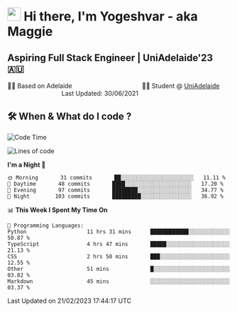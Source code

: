 <h1><img src="https://emojis.slackmojis.com/emojis/images/1531849430/4246/blob-sunglasses.gif?1531849430" width="30"/> Hi there, I'm Yogeshvar - aka Maggie</h1>

## Aspiring Full Stack Engineer | UniAdelaide'23 🇦🇺  
🏂🏻  Based on Adelaide &nbsp;&nbsp;&nbsp;&nbsp;&nbsp;&nbsp;&nbsp;&nbsp;&nbsp;&nbsp;&nbsp;&nbsp;&nbsp;&nbsp;&nbsp;&nbsp;&nbsp;&nbsp;&nbsp;&nbsp;&nbsp;&nbsp;&nbsp;&nbsp;&nbsp;&nbsp;&nbsp;&nbsp;&nbsp;&nbsp;&nbsp;&nbsp;&nbsp;&nbsp;&nbsp;&nbsp;&nbsp;&nbsp;&nbsp;👨‍💻 Student @ [UniAdelaide](https://www.adelaide.edu.au)   &nbsp;&nbsp;&nbsp;&nbsp;&nbsp;&nbsp;&nbsp;&nbsp;&nbsp;&nbsp;&nbsp;&nbsp;&nbsp;&nbsp;&nbsp;&nbsp;&nbsp;&nbsp;&nbsp;&nbsp;&nbsp;&nbsp;&nbsp;&nbsp;&nbsp;&nbsp;&nbsp;&nbsp;&nbsp;&nbsp;&nbsp;Last Updated: 30/06/2021

## 🛠 When & What do I code ?  

<!--START_SECTION:waka-->
![Code Time](http://img.shields.io/badge/Code%20Time-1%2C951%20hrs%2053%20mins-blue)

![Lines of code](https://img.shields.io/badge/From%20Hello%20World%20I%27ve%20Written-3%20Million%20lines%20of%20code-blue)

**I'm a Night 🦉** 

```text
🌞 Morning       31 commits       ██░░░░░░░░░░░░░░░░░░░░░░░   11.11 % 
🌆 Daytime       48 commits       ████░░░░░░░░░░░░░░░░░░░░░   17.20 % 
🌃 Evening       97 commits       ████████░░░░░░░░░░░░░░░░░   34.77 % 
🌙 Night        103 commits       █████████░░░░░░░░░░░░░░░░   36.92 % 

```


📊 **This Week I Spent My Time On** 

```text
💬 Programming Languages: 
Python                   11 hrs 31 mins      ████████████░░░░░░░░░░░░░   50.87 % 
TypeScript               4 hrs 47 mins       █████░░░░░░░░░░░░░░░░░░░░   21.13 % 
CSS                      2 hrs 50 mins       ███░░░░░░░░░░░░░░░░░░░░░░   12.55 % 
Other                    51 mins             █░░░░░░░░░░░░░░░░░░░░░░░░   03.82 % 
Markdown                 45 mins             ░░░░░░░░░░░░░░░░░░░░░░░░░   03.37 % 

```


 Last Updated on 21/02/2023 17:44:17 UTC
<!--END_SECTION:waka-->
